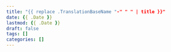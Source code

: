 ```yaml
---
title: "{{ replace .TranslationBaseName "-" " " | title }}"
date: {{ .Date }}
lastmod: {{ .Date }}
draft: false
tags: []
categories: []
---
```




<!--more-->